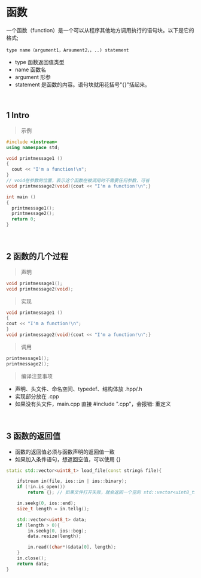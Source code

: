 
&emsp;
# 函数
一个函数（function）是一个可以从程序其他地方调用执行的语句块。以下是它的格式;
```
type name（argument1，Araument2，，..) statement
```

- type 函数返回值类型
- name 函数名
- argument 形参
- statement 是函数的内容。语句块就用花括号"{}"括起来。

&emsp;
## 1 Intro

>示例
```c++
#include <iostream>
using namespace std;

void printmessage1 ()
{
  cout << "I'm a function!\n";
}
// void在参数的位置，表示这个函数在被调用时不需要任何参数，可省
void printmessage2(void){cout << "I'm a function!\n";}

int main ()
{
  printmessage1();
  printmessage2();
  return 0;
}
```
&emsp;
## 2 函数的几个过程
>声明
```cpp
void printmessage1();
void printmessage2(void);
```
>实现
```cpp
void printmessage1 ()
{
cout << "I'm a function!\n";
}
void printmessage2(void){cout << "I'm a function!\n";}
```
>调用
```cpp
printmessage1();
printmessage2();
```
>编译注意事项
- 声明、头文件、命名空间、typedef、结构体放 .hpp/.h
- 实现部分放在 .cpp
- 如果没有头文件，main.cpp 直接 #include ".cpp"，会报错: 重定义

&emsp;
## 3 函数的返回值
- 函数的返回值必须与函数声明的返回值一致
- 如果加入条件语句，想返回空值，可以使用 {}
```c++
static std::vector<uint8_t> load_file(const string& file){

    ifstream in(file, ios::in | ios::binary);
    if (!in.is_open())
        return {}; // 如果文件打开失败，就会返回一个空的 std::vector<uint8_t>

    in.seekg(0, ios::end);
    size_t length = in.tellg();

    std::vector<uint8_t> data;
    if (length > 0){
        in.seekg(0, ios::beg);
        data.resize(length);

        in.read((char*)&data[0], length);
    }
    in.close();
    return data;
}
```
